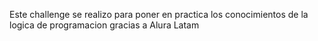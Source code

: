 Este challenge se realizo para poner en practica los conocimientos de la logica de programacion gracias a Alura Latam
